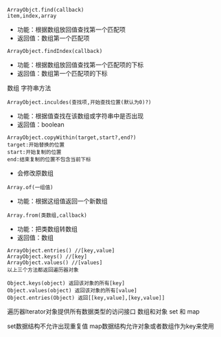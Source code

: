 ```
ArrayObjct.find(callback)
item,index,array
```
- 功能：根据数组放回值查找第一个匹配项 
- 返回值：数组第一个匹配项

```
ArrayObject.findIndex(callback)
```
- 功能：根据数组放回值查找第一个匹配项的下标
- 返回值：数组第一个匹配项的下标


数组 字符串方法
```
ArrayObject.inculdes(查找项,开始查找位置(默认为0)?)
```
- 功能：根据值查找在该数组或字符串中是否出现
- 返回值：boolean


```
ArrayObject.copyWithin(target,start?,end?)
target:开始替换的位置
start:开始复制的位置
end:结束复制的位置不包含当前下标
```
- 会修改原数组

```
Array.of(一组值)
```
- 功能：根据这组值返回一个新数组

```
Array.from(类数组,callback)
```
- 功能：把类数组转数组
- 返回值：数组

```
ArrayObject.entries() //[key,value]
ArrayObject.keys() //[key]
ArrayObject.values() //[values]
以上三个方法都返回遍历器对象
```

```
Object.keys(object) 返回该对象的所有[key]
Object.values(object) 返回该对象的所有[value]
Object.entries(Object) 返回[[key,value],[key,value]]
```

遍历器Iterator对象提供所有数据类型的访问接口
数组和对象 
set 和 map

set数据结构不允许出现重复值
map数据结构允许对象或者数组作为key来使用
